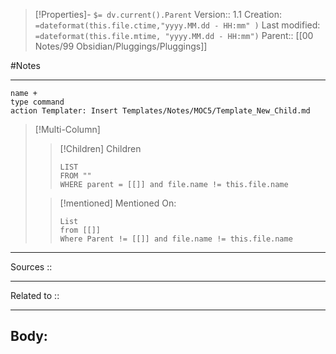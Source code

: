 >[!Properties]- `$= dv.current().Parent` 
>Version:: 1.1
>Creation: `=dateformat(this.file.ctime,"yyyy.MM.dd - HH:mm" )`
>Last modified:  `=dateformat(this.file.mtime, "yyyy.MM.dd - HH:mm")`
>Parent:: [[00 Notes/99 Obsidian/Pluggings/Pluggings]]

#Notes 
***
```button
name +
type command
action Templater: Insert Templates/Notes/MOC5/Template_New_Child.md

```
>[!Multi-Column]
>>[!Children] Children 
>>```dataview
>>LIST 
>>FROM "" 
>>WHERE parent = [[]] and file.name != this.file.name
>>```
>
>>[!mentioned] Mentioned On:
>>```dataview
>>List 
>>from [[]]
>>Where Parent != [[]] and file.name != this.file.name
>>```
>>

***
Sources :: 
***
Related to ::
***
## Body:











